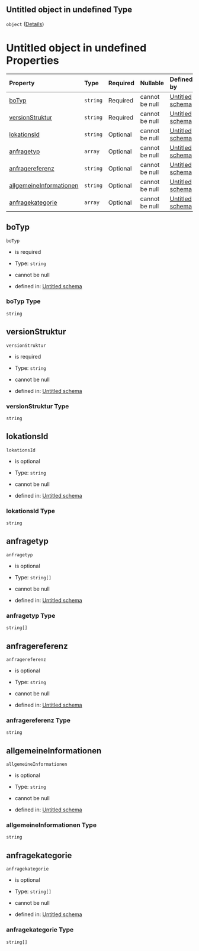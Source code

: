 ## Untitled object in undefined Type

`object` ([Details](anfrage.md))

# Untitled object in undefined Properties

| Property                                            | Type     | Required | Nullable       | Defined by                                                                                                                                                                                       |
| :-------------------------------------------------- | :------- | :------- | :------------- | :----------------------------------------------------------------------------------------------------------------------------------------------------------------------------------------------- |
| [boTyp](#botyp)                                     | `string` | Required | cannot be null | [Untitled schema](anfrage-properties-botyp.md "https://raw.githubusercontent.com/conuti-gmbh/bo4e/main/schemas/v1/bo/Anfrage.schema.json#/properties/boTyp")                                     |
| [versionStruktur](#versionstruktur)                 | `string` | Required | cannot be null | [Untitled schema](anfrage-properties-versionstruktur.md "https://raw.githubusercontent.com/conuti-gmbh/bo4e/main/schemas/v1/bo/Anfrage.schema.json#/properties/versionStruktur")                 |
| [lokationsId](#lokationsid)                         | `string` | Optional | cannot be null | [Untitled schema](anfrage-properties-lokationsid.md "https://raw.githubusercontent.com/conuti-gmbh/bo4e/main/schemas/v1/bo/Anfrage.schema.json#/properties/lokationsId")                         |
| [anfragetyp](#anfragetyp)                           | `array`  | Optional | cannot be null | [Untitled schema](anfragetyp.md "https://raw.githubusercontent.com/conuti-gmbh/bo4e/main/schemas/v1/enum/Anfragetyp.schema.json#/properties/anfragetyp")                                         |
| [anfragereferenz](#anfragereferenz)                 | `string` | Optional | cannot be null | [Untitled schema](anfrage-properties-anfragereferenz.md "https://raw.githubusercontent.com/conuti-gmbh/bo4e/main/schemas/v1/bo/Anfrage.schema.json#/properties/anfragereferenz")                 |
| [allgemeineInformationen](#allgemeineinformationen) | `string` | Optional | cannot be null | [Untitled schema](anfrage-properties-allgemeineinformationen.md "https://raw.githubusercontent.com/conuti-gmbh/bo4e/main/schemas/v1/bo/Anfrage.schema.json#/properties/allgemeineInformationen") |
| [anfragekategorie](#anfragekategorie)               | `array`  | Optional | cannot be null | [Untitled schema](anfragekategorie.md "https://raw.githubusercontent.com/conuti-gmbh/bo4e/main/schemas/v1/enum/Anfragekategorie.schema.json#/properties/anfragekategorie")                       |

## boTyp



`boTyp`

*   is required

*   Type: `string`

*   cannot be null

*   defined in: [Untitled schema](anfrage-properties-botyp.md "https://raw.githubusercontent.com/conuti-gmbh/bo4e/main/schemas/v1/bo/Anfrage.schema.json#/properties/boTyp")

### boTyp Type

`string`

## versionStruktur



`versionStruktur`

*   is required

*   Type: `string`

*   cannot be null

*   defined in: [Untitled schema](anfrage-properties-versionstruktur.md "https://raw.githubusercontent.com/conuti-gmbh/bo4e/main/schemas/v1/bo/Anfrage.schema.json#/properties/versionStruktur")

### versionStruktur Type

`string`

## lokationsId



`lokationsId`

*   is optional

*   Type: `string`

*   cannot be null

*   defined in: [Untitled schema](anfrage-properties-lokationsid.md "https://raw.githubusercontent.com/conuti-gmbh/bo4e/main/schemas/v1/bo/Anfrage.schema.json#/properties/lokationsId")

### lokationsId Type

`string`

## anfragetyp



`anfragetyp`

*   is optional

*   Type: `string[]`

*   cannot be null

*   defined in: [Untitled schema](anfragetyp.md "https://raw.githubusercontent.com/conuti-gmbh/bo4e/main/schemas/v1/enum/Anfragetyp.schema.json#/properties/anfragetyp")

### anfragetyp Type

`string[]`

## anfragereferenz



`anfragereferenz`

*   is optional

*   Type: `string`

*   cannot be null

*   defined in: [Untitled schema](anfrage-properties-anfragereferenz.md "https://raw.githubusercontent.com/conuti-gmbh/bo4e/main/schemas/v1/bo/Anfrage.schema.json#/properties/anfragereferenz")

### anfragereferenz Type

`string`

## allgemeineInformationen



`allgemeineInformationen`

*   is optional

*   Type: `string`

*   cannot be null

*   defined in: [Untitled schema](anfrage-properties-allgemeineinformationen.md "https://raw.githubusercontent.com/conuti-gmbh/bo4e/main/schemas/v1/bo/Anfrage.schema.json#/properties/allgemeineInformationen")

### allgemeineInformationen Type

`string`

## anfragekategorie



`anfragekategorie`

*   is optional

*   Type: `string[]`

*   cannot be null

*   defined in: [Untitled schema](anfragekategorie.md "https://raw.githubusercontent.com/conuti-gmbh/bo4e/main/schemas/v1/enum/Anfragekategorie.schema.json#/properties/anfragekategorie")

### anfragekategorie Type

`string[]`
